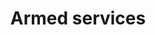 ---
title: Armed services
longTitle: 'Armed services'
tags:
- gccommon
usedFor:
- "[[Armed forces]]"
---